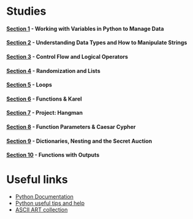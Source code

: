 # Studies
#### [Section 1](/day-1) - Working with Variables in Python to Manage Data
#### [Section 2](/day-2) - Understanding Data Types and How to Manipulate Strings
#### [Section 3](/day-3) - Control Flow and Logical Operators
#### [Section 4](/day-4) - Randomization and Lists
#### [Section 5](/day-5) - Loops
#### [Section 6](/day-6) - Functions & Karel
#### [Section 7](/day-7) - Project: Hangman
#### [Section 8](/day-8) - Function Parameters & Caesar Cypher
#### [Section 9](/day-9) - Dictionaries, Nesting and the Secret Auction
#### [Section 10](/day-10) - Functions with Outputs

# Useful links
- [Python Documentation](https://docs.python.org/3/)
- [Python useful tips and help](https://www.askpython.com/)
- [ASCII ART collection](https://ascii.co.uk/art)